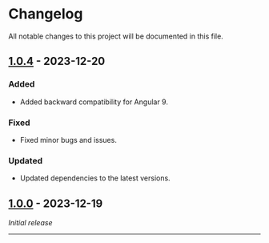 # Changelog

All notable changes to this project will be documented in this file.

<a name="1.0.4"></a>

## [1.0.4] - 2023-12-20

### Added

- Added backward compatibility for Angular 9.

### Fixed

- Fixed minor bugs and issues.

### Updated

- Updated dependencies to the latest versions.

<a name="1.0.0"></a>

## [1.0.0] - 2023-12-19

_Initial release_

---

[1.0.4]: https://github.com/your/project/releases/tag/1.0.4
[1.0.0]: https://github.com/your/project/releases/tag/1.0.0
